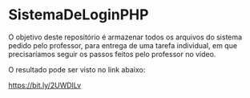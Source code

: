 # SistemaDeLoginPHP
O objetivo deste repositório é armazenar todos os arquivos do sistema pedido pelo professor, para entrega de uma tarefa individual, em que precisaríamos seguir os passos feitos pelo professor no vídeo.

O resultado pode ser visto no link abaixo:

https://bit.ly/2UWDlLv
